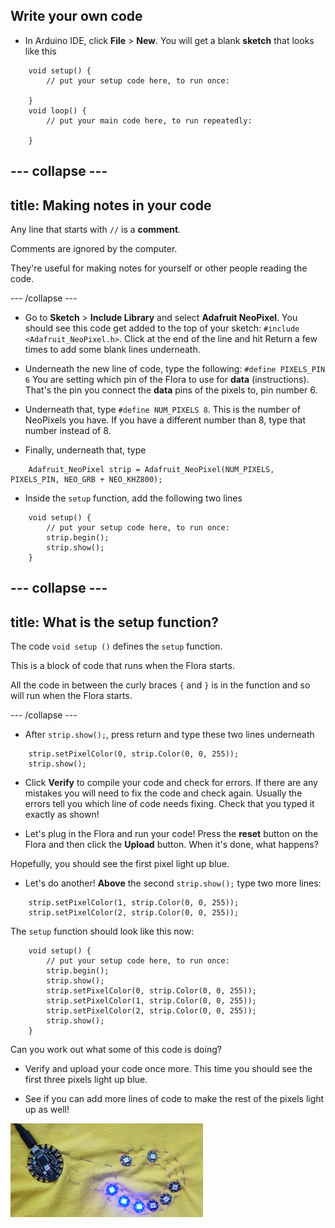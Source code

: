 ## Write your own code

+ In Arduino IDE, click **File** &gt; **New**. You will get a blank **sketch** that looks like this 
```
    void setup() {
        // put your setup code here, to run once:

    }
    void loop() {
        // put your main code here, to run repeatedly:

    }
```

--- collapse ---
---
title: Making notes in your code
---

Any line that starts with `//` is a **comment**. 

Comments are ignored by the computer. 

They're useful for making notes for yourself or other people reading the code.

--- /collapse ---

+ Go to **Sketch** &gt; **Include Library** and select **Adafruit NeoPixel**. You should see this code get added to the top of your sketch: `#include <Adafruit_NeoPixel.h>`. Click at the end of the line and hit Return a few times to add some blank lines underneath.

+ Underneath the new line of code, type the following: `#define PIXELS_PIN 6` You are setting which pin of the Flora to use for **data** \(instructions\). That's the pin you connect the **data** pins of the pixels to, pin number 6.

+ Underneath that, type `#define NUM_PIXELS 8`. This is the number of NeoPixels you have. If you have a different number than 8, type that number instead of 8.

+ Finally, underneath that, type 

``` 
    Adafruit_NeoPixel strip = Adafruit_NeoPixel(NUM_PIXELS, PIXELS_PIN, NEO_GRB + NEO_KHZ800);
```

+ Inside the `setup` function, add the following two lines

``` 
    void setup() {
        // put your setup code here, to run once:
        strip.begin();
        strip.show();
    }
```

--- collapse ---
---
title: What is the setup function?
---

The code `void setup ()` defines the `setup` function.

This is a block of code that runs when the Flora starts.

All the code in between the curly braces `{` and `}` is in the function and so will run when the Flora starts.

--- /collapse ---

+ After `strip.show();`, press return and type these two lines underneath

``` 
    strip.setPixelColor(0, strip.Color(0, 0, 255));
    strip.show();
```

+ Click **Verify** to compile your code and check for errors. If there are any mistakes you will need to fix the code and check again. Usually the errors tell you which line of code needs fixing. Check that you typed it exactly as shown!

+ Let's plug in the Flora and run your code! Press the **reset** button on the Flora and then click the **Upload** button. When it's done, what happens?

Hopefully, you should see the first pixel light up blue. 

+ Let's do another! **Above** the second `strip.show();` type two more lines:

```
    strip.setPixelColor(1, strip.Color(0, 0, 255));
    strip.setPixelColor(2, strip.Color(0, 0, 255));
``` 

The `setup` function should look like this now:

``` 
    void setup() {
        // put your setup code here, to run once:
        strip.begin();
        strip.show();
        strip.setPixelColor(0, strip.Color(0, 0, 255));
        strip.setPixelColor(1, strip.Color(0, 0, 255));
        strip.setPixelColor(2, strip.Color(0, 0, 255));
        strip.show();
    }
```

Can you work out what some of this code is doing?

+ Verify and upload your code once more. This time you should see the first three pixels light up blue. 

+ See if you can add more lines of code to make the rest of the pixels light up as well! 

![](images/threeBlue.png)


